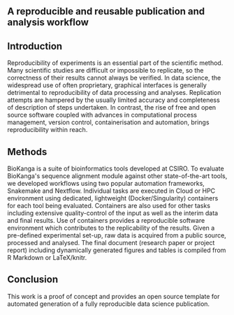 A reproducible and reusable publication and analysis workflow
-------------------------------------------------------------

## Introduction

Reproducibility of experiments is an essential part of the scientific method. Many scientific studies are difficult or impossible to replicate, so the correctness of their results cannot always be verified. In data science, the widespread use of often proprietary, graphical interfaces is generally detrimental to reproducibility of data processing and analyses. Replication attempts are hampered by the usually limited accuracy and completeness of description of steps undertaken. In contrast, the rise of free and open source software coupled with advances in computational process management, version control, containerisation and automation, brings reproducibility within reach.
  
## Methods 

BioKanga is a suite of bioinformatics tools developed at CSIRO. To evaluate BioKanga's sequence alignment module against other state-of-the-art tools, we developed workflows using two popular automation frameworks, Snakemake and Nextflow. Individual tasks are executed in Cloud or HPC environment using dedicated, lightweight (Docker/Singularity) containers for each tool being evaluated. Containers are also used for other tasks including extensive quality-control of the input as well as the interim data and final results. Use of containers provides a reproducible software environment which contributes to the replicability of the results. Given a pre-defined experimental set-up, raw data is acquired from a public source, processed and analysed. The final document (research paper or project report) including dynamically generated figures and tables is compiled from R Markdown or LaTeX/knitr. 

## Conclusion

This work is a proof of concept and provides an open source template for automated generation of a fully reproducible data science publication. 




